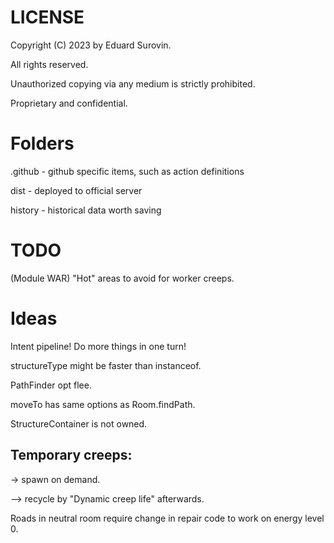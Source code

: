 # LICENSE
Copyright (C) 2023 by Eduard Surovin.

All rights reserved.

Unauthorized copying via any medium is strictly prohibited.

Proprietary and confidential.

# Folders
.github - github specific items, such as action definitions

dist - deployed to official server

history - historical data worth saving

# TODO
(Module WAR) "Hot" areas to avoid for worker creeps.

# Ideas
Intent pipeline! Do more things in one turn!

structureType might be faster than instanceof.

PathFinder opt flee.

moveTo has same options as Room.findPath.

StructureContainer is not owned.

## Temporary creeps:

-> spawn on demand.

--> recycle by "Dynamic creep life" afterwards.

Roads in neutral room require change in repair code to work on energy level 0.
